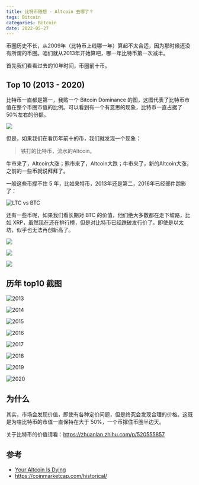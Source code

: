 ```yaml
---
title: 比特币随想 - Altcoin 去哪了？
tags: Bitcoin
categories: Bitcoin
date: 2022-05-27
---
```


币圈历史不长，从2009年（比特币上线哪一年）算起不太合适，因为那时候还没有所谓的币圈。咱们就从2013年开始算吧，哪一年比特币第一次减半。

首先我们看看过去的10年时间，币圈前十币。

## Top 10 (2013 - 2020)

比特币一直都是第一，我贴一个 Bitcoin Dominance 的图，这图代表了比特币市值在整个币圈市值的比例。可以看到有一个有意思的现象，比特币一直占据了50%左右的份额。

![](https://i.imgur.com/lFSvWCa.png)

但是，如果我们在看历年前十的币，我们就发现一个现象：

> 铁打的比特币，流水的Altcoin。

牛市来了，Altcoin大涨；熊市来了，Altcoin大跌；牛市来了，新的Altcoin大涨，之前的一些币就说拜拜了。

一般这些币撑不住 5 年，比如来特币，2013年还是第二，2016年已经部件踪影了：

![LTC vs BTC](https://i.imgur.com/HLnU1Tt.png)

还有一些币呢，如果我们看长期对 BTC 的价值，他们绝大多数都在走下坡路，比如 XRP，虽然现在还在排行榜，但是对比特币已经跌破发行价了。即使是以太坊，似乎也无法再创新高了。

![](https://i.imgur.com/ykuZ7qu.png)

![](https://i.imgur.com/AE8A98V.png)

![](https://i.imgur.com/TPSm7pp.png)

## 历年 top10 截图

![2013](https://i.imgur.com/YgEruca.png)

![2014](https://i.imgur.com/JgCTPXi.png)

![2015](https://i.imgur.com/vtB1UBt.png)

![2016](https://i.imgur.com/kL8oVTY.png)

![2017](https://i.imgur.com/oagHoe8.png)

![2018](https://i.imgur.com/aZTcatj.png)

![2019](https://i.imgur.com/USIyap2.png)

![2020](https://i.imgur.com/0QEzMym.png)

## 为什么

其实，市场会发现价值，即使有各种定价问题，但是终究会发现合理的价格。这既是为啥比特币的市值一直保持在大于 50%，一个币撑住币圈半边天。

关于比特币的价值请看：https://zhuanlan.zhihu.com/p/520555857



## 参考
- [Your Altcoin Is Dying](https://www.youtube.com/watch?v=nXfAMzu7eZk&list=RDCMUCF31eojFKhWQJviyMICWO2w&start_radio=1)
- https://coinmarketcap.com/historical/
